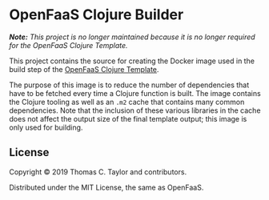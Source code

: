 # OpenFaaS Clojure Builder

_**Note:** This project is no longer maintained because it is no longer required for the OpenFaaS Clojure Template._

This project contains the source for creating the Docker image used in the build step of the [OpenFaaS Clojure Template](https://github.com/tessellator/openfaas-clojure-template).

The purpose of this image is to reduce the number of dependencies that have to be fetched every time a Clojure function is built. The image contains the Clojure tooling as well as an `.m2` cache that contains many common dependencies. Note that the inclusion of these various libraries in the cache does not affect the output size of the final template output; this image is only used for building.


## License

Copyright © 2019 Thomas C. Taylor and contributors.

Distributed under the MIT License, the same as OpenFaaS.
